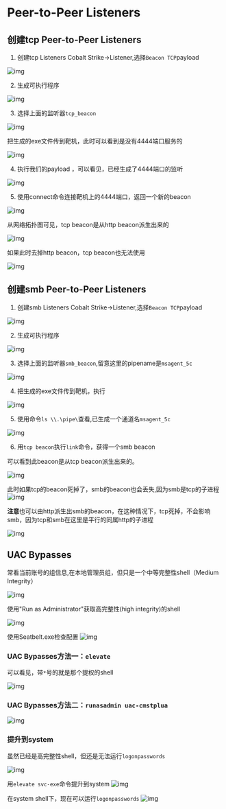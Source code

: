 # Peer-to-Peer Listeners

## 创建tcp Peer-to-Peer Listeners

1. 创建tcp Listeners
Cobalt Strike->Listener,选择```Beacon TCP```payload

![img](https://github.com/maxzxc0110/hack-study/blob/main/img/1658932153519.png)


2. 生成可执行程序

![img](https://github.com/maxzxc0110/hack-study/blob/main/img/1658932380042.png)

3. 选择上面的监听器```tcp_beacon```

![img](https://github.com/maxzxc0110/hack-study/blob/main/img/1658932419426.png)

把生成的exe文件传到靶机，此时可以看到是没有4444端口服务的

![img](https://github.com/maxzxc0110/hack-study/blob/main/img/1658932550271.png)

4. 执行我们的payload ，可以看见，已经生成了4444端口的监听

![img](https://github.com/maxzxc0110/hack-study/blob/main/img/1658932670852.png)

5. 使用connect命令连接靶机上的4444端口，返回一个新的beacon

![img](https://github.com/maxzxc0110/hack-study/blob/main/img/1658932785866.png)


从网络拓扑图可见，tcp beacon是从http beacon派生出来的

![img](https://github.com/maxzxc0110/hack-study/blob/main/img/1658932928033.png)

如果此时去掉http beacon，tcp beacon也无法使用

![img](https://github.com/maxzxc0110/hack-study/blob/main/img/1658933165263.png)


## 创建smb Peer-to-Peer Listeners

1. 创建smb Listeners
Cobalt Strike->Listener,选择```Beacon TCP```payload

![img](https://github.com/maxzxc0110/hack-study/blob/main/img/1658933549100.jpg)

2. 生成可执行程序

![img](https://github.com/maxzxc0110/hack-study/blob/main/img/1658932380042.png)

3. 选择上面的监听器```smb_beacon```,留意这里的pipename是```msagent_5c```

![img](https://github.com/maxzxc0110/hack-study/blob/main/img/1658933643963.png)

4. 把生成的exe文件传到靶机，执行

![img](https://github.com/maxzxc0110/hack-study/blob/main/img/1658933722166.png)

5. 使用命令``` ls \\.\pipe\ ```查看,已生成一个通道名```msagent_5c```

![img](https://github.com/maxzxc0110/hack-study/blob/main/img/1658933892339.png)

6. 用```tcp beacon```执行```link```命令，获得一个smb beacon

可以看到此beacon是从tcp beacon派生出来的。

![img](https://github.com/maxzxc0110/hack-study/blob/main/img/1658934042562.png)

此时如果tcp的beacon死掉了，smb的beacon也会丢失,因为smb是tcp的子进程
![img](https://github.com/maxzxc0110/hack-study/blob/main/img/1658934538714.png)

**注意**也可以由http派生出smb的beacon，在这种情况下，tcp死掉，不会影响smb，因为tcp和smb在这里是平行的同属http的子进程

![img](https://github.com/maxzxc0110/hack-study/blob/main/img/1658934235146.png)


## UAC Bypasses

常看当前账号的组信息,在本地管理员组，但只是一个中等完整性shell（Medium Integrity）

![img](https://github.com/maxzxc0110/hack-study/blob/main/img/1659169506031.png)

使用"Run as Administrator"获取高完整性(high integrity)的shell

![img](https://github.com/maxzxc0110/hack-study/blob/main/img/1659169588574.png)


使用Seatbelt.exe检查配置
![img](https://github.com/maxzxc0110/hack-study/blob/main/img/1659169866416.png)

### UAC Bypasses方法一：```elevate ```

可以看见，带```*```号的就是那个提权的shell

![img](https://github.com/maxzxc0110/hack-study/blob/main/img/1659170303386.png)


### UAC Bypasses方法二：``` runasadmin uac-cmstplua ```
![img](https://github.com/maxzxc0110/hack-study/blob/main/img/1659170372702.png)


### 提升到system

虽然已经是高完整性shell，但还是无法运行```logonpasswords```

![img](https://github.com/maxzxc0110/hack-study/blob/main/img/1659170759699.png)


用```elevate svc-exe```命令提升到system
![img](https://github.com/maxzxc0110/hack-study/blob/main/img/1659170828579.png)

在system shell下，现在可以运行```logonpasswords```
![img](https://github.com/maxzxc0110/hack-study/blob/main/img/1659170892836.png)